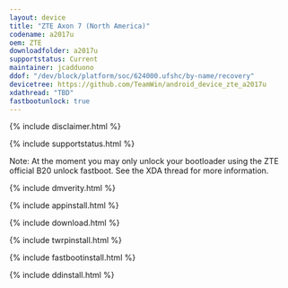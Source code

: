 ```yaml
---
layout: device
title: "ZTE Axon 7 (North America)"
codename: a2017u
oem: ZTE
downloadfolder: a2017u
supportstatus: Current
maintainer: jcadduono
ddof: "/dev/block/platform/soc/624000.ufshc/by-name/recovery"
devicetree: https://github.com/TeamWin/android_device_zte_a2017u
xdathread: "TBD"
fastbootunlock: true
---
```


{% include disclaimer.html %}

{% include supportstatus.html %}

<p class="text">Note: At the moment you may only unlock your bootloader using the ZTE official B20 unlock fastboot. See the XDA thread for more information.</p>

{% include dmverity.html %}

{% include appinstall.html %}

{% include download.html %}

{% include twrpinstall.html %}

{% include fastbootinstall.html %}

{% include ddinstall.html %}
